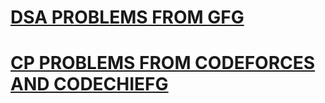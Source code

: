 # [**DSA PROBLEMS FROM GFG**](https://github.com/Unknown-lad/dsa-off/tree/main/CP)
# [**CP PROBLEMS FROM CODEFORCES AND CODECHIEFG**](https://unknown-lad-2.github.io/ReactJSProjects/)

